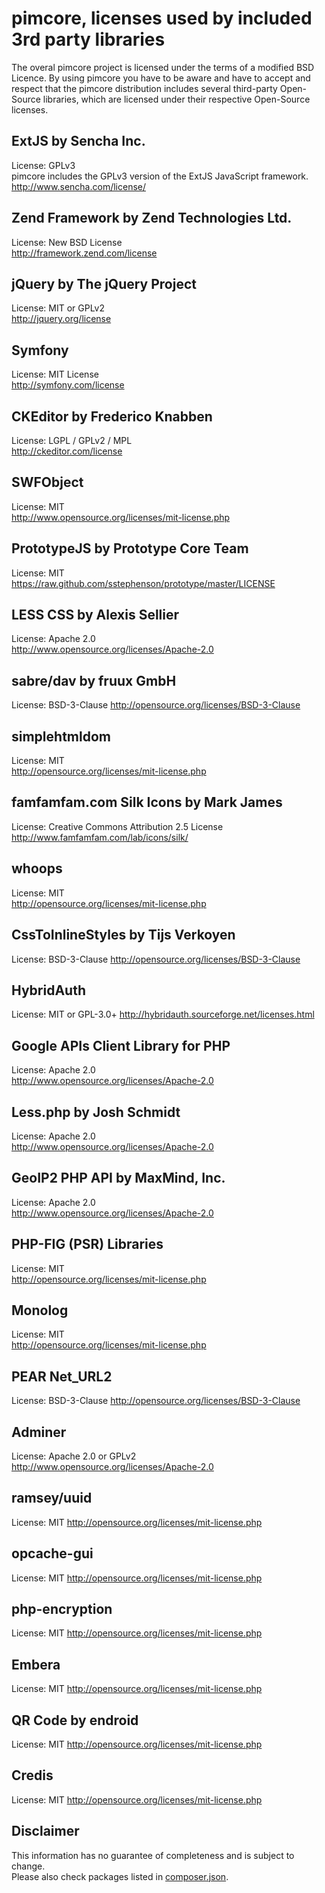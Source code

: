 # pimcore, licenses used by included 3rd party libraries

The overal pimcore project is licensed under the terms of a modified BSD Licence. By using pimcore you have to be aware and have to accept and respect that the pimcore distribution includes several third-party Open-Source libraries, which are licensed under their respective Open-Source licenses.


## ExtJS by Sencha Inc.
License: GPLv3  
pimcore includes the GPLv3 version of the ExtJS JavaScript framework.  
http://www.sencha.com/license/  

## Zend Framework by Zend Technologies Ltd.
License: New BSD License  
http://framework.zend.com/license

## jQuery by The jQuery Project
License: MIT or GPLv2  
http://jquery.org/license

## Symfony 
License: MIT License  
http://symfony.com/license

## CKEditor by Frederico Knabben
License: LGPL / GPLv2 / MPL  
http://ckeditor.com/license

## SWFObject
License: MIT  
http://www.opensource.org/licenses/mit-license.php

## PrototypeJS by Prototype Core Team
License: MIT  
https://raw.github.com/sstephenson/prototype/master/LICENSE

## LESS CSS by Alexis Sellier
License: Apache 2.0  
http://www.opensource.org/licenses/Apache-2.0

## sabre/dav by fruux GmbH
License: BSD-3-Clause
http://opensource.org/licenses/BSD-3-Clause

## simplehtmldom
License: MIT  
http://opensource.org/licenses/mit-license.php

## famfamfam.com Silk Icons by Mark James
License: Creative Commons Attribution 2.5 License 
http://www.famfamfam.com/lab/icons/silk/

## whoops 
License: MIT  
http://opensource.org/licenses/mit-license.php 

## CssToInlineStyles by Tijs Verkoyen
License: BSD-3-Clause
http://opensource.org/licenses/BSD-3-Clause

## HybridAuth
License: MIT or GPL-3.0+
http://hybridauth.sourceforge.net/licenses.html 

## Google APIs Client Library for PHP 
License: Apache 2.0  
http://www.opensource.org/licenses/Apache-2.0

## Less.php by Josh Schmidt 
License: Apache 2.0  
http://www.opensource.org/licenses/Apache-2.0

## GeoIP2 PHP API by MaxMind, Inc.
License: Apache 2.0  
http://www.opensource.org/licenses/Apache-2.0

## PHP-FIG (PSR) Libraries 
License: MIT  
http://opensource.org/licenses/mit-license.php

## Monolog
License: MIT  
http://opensource.org/licenses/mit-license.php

## PEAR Net_URL2 
License: BSD-3-Clause
http://opensource.org/licenses/BSD-3-Clause

## Adminer 
License: Apache 2.0 or GPLv2
http://www.opensource.org/licenses/Apache-2.0

## ramsey/uuid
License: MIT
http://opensource.org/licenses/mit-license.php

## opcache-gui
License: MIT
http://opensource.org/licenses/mit-license.php

## php-encryption
License: MIT
http://opensource.org/licenses/mit-license.php

## Embera
License: MIT
http://opensource.org/licenses/mit-license.php

## QR Code by endroid
License: MIT
http://opensource.org/licenses/mit-license.php

## Credis
License: MIT
http://opensource.org/licenses/mit-license.php



## Disclaimer 
This information has no guarantee of completeness and is subject to change.  
Please also check packages listed in [composer.json](composer.json). 
